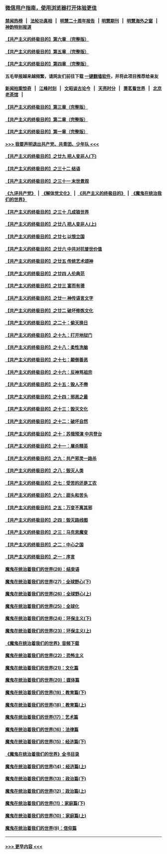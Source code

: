 ### [微信用户指南，使用浏览器打开体验更佳](https://github.com/gfw-breaker/banned-news1/blob/master/indexes/wechat-guide.md?t=0)
#### [禁闻热榜](热点新闻.md?t=0)  &nbsp;&nbsp;|&nbsp;&nbsp; [法轮功真相](https://github.com/gfw-breaker/truth/blob/master/README.md?t=0) &nbsp;&nbsp;|&nbsp;&nbsp; [明慧二十周年报告](https://github.com/gfw-breaker/mh-reports/blob/master/README.md?t=0) &nbsp;&nbsp;|&nbsp;&nbsp;[明慧期刊](https://github.com/gfw-breaker/mh-qikan) &nbsp;&nbsp;|&nbsp;&nbsp; [明慧海外之窗](https://github.com/gfw-breaker/mh-news/blob/master/README.md?t=0) &nbsp;&nbsp;|&nbsp;&nbsp; [神韵特别报道](https://github.com/gfw-breaker/mh-news/blob/master/shenyun.md?t=0)
#### [【共产主义的终极目的】第六章 （完整版）](../pages/nsc422/n11428913.md?t=02070055) 
#### [【共产主义的终极目的】第五章 （完整版）](../pages/nsc422/n11428912.md?t=02070055) 
#### [【共产主义的终极目的】第四章 （完整版）](../pages/nsc422/n11428907.md?t=02070055) 
#### 五毛举报越来越频繁，请网友们前往下载 [一键翻墙软件](https://github.com/gfw-breaker/ssr-accounts)，并将此项目推荐给亲友
#### [新闻拍案惊奇](https://github.com/gfw-breaker/banned-news1/blob/master/pages/link4.md) &nbsp;&nbsp;|&nbsp;&nbsp; [江峰时刻](https://github.com/gfw-breaker/banned-news1/blob/master/pages/link4.md) &nbsp;&nbsp;|&nbsp;&nbsp; [文昭谈古论今](https://github.com/gfw-breaker/banned-news1/blob/master/pages/link4.md) &nbsp;&nbsp;|&nbsp;&nbsp; [天亮时分](https://github.com/gfw-breaker/banned-news1/blob/master/pages/link4.md) &nbsp;&nbsp;|&nbsp;&nbsp; [萧茗看世界](https://github.com/gfw-breaker/banned-news1/blob/master/pages/link4.md) &nbsp;&nbsp;|&nbsp;&nbsp; [北京老茶馆](https://github.com/gfw-breaker/banned-news1/blob/master/pages/link4.md) &nbsp;&nbsp;|&nbsp;&nbsp; 
#### [【共产主义的终极目的】第三章（完整版）](../pages/nsc422/n11428848.md?t=02070055) 
#### [【共产主义的终极目的】第二章（完整版）](../pages/nsc422/n11428831.md?t=02070055) 
#### [【共产主义的终极目的】第一章（完整版）](../pages/nsc422/n11417651.md?t=02070055) 
#### [>>> 我要声明退出共产党、共青团、少年队 <<<](https://github.com/begood0513/goodnews/blob/master/quit/letter.md) 
#### [【共产主义的终极目的】之廿九 把人变非人(下)](../pages/nsc422/n11344140.md?t=02070055) 
#### [【共产主义的终极目的】之三十二 结语](../pages/nsc422/n11360535.md?t=02070055) 
#### [【共产主义的终极目的】之三十一 末世景观](../pages/nsc422/n11351129.md?t=02070055) 
#### [《九评共产党》](https://github.com/begood0513/9ping.md/blob/master/README.md) &nbsp;|&nbsp; [《解体党文化》](../../../../jtdwh.md/blob/master/README.md)  &nbsp;|&nbsp; [《共产主义的终极目的》](../../../../gczydzjmd.md/blob/master/README.md) &nbsp;|&nbsp; [《魔鬼在统治我们的世界》](../../../../mgztzwmdsj.md/blob/master/README.md) 
#### [【共产主义的终极目的】之三十 几成狼世界](../pages/nsc422/n11348280.md?t=02070055) 
#### [【共产主义的终极目的】之廿八 把人变非人(上)](../pages/nsc422/n11340492.md?t=02070055) 
#### [【共产主义的终极目的】之廿七 以恨立国](../pages/nsc422/n11336944.md?t=02070055) 
#### [【共产主义的终极目的】之廿六 中共对抗普世价值](../pages/nsc422/n11324785.md?t=02070055) 
#### [【共产主义的终极目的】之廿五 传统艺术颂神](../pages/nsc422/n11296396.md?t=02070055) 
#### [【共产主义的终极目的】之廿四 人伦典范](../pages/nsc422/n11296397.md?t=02070055) 
#### [【共产主义的终极目的】之廿三 富而有德](../pages/nsc422/n11283598.md?t=02070055) 
#### [【共产主义的终极目的】之廿一 神传语言文字](../pages/nsc422/n11263265.md?t=02070055) 
#### [【共产主义的终极目的】之廿二 破坏修炼文化](../pages/nsc422/n11245728.md?t=02070055) 
#### [【共产主义的终极目的】之二十：偷天换日](../pages/nsc422/n11238846.md?t=02070055) 
#### [【共产主义的终极目的】之十九：打开地狱门](../pages/nsc422/n11206376.md?t=02070055) 
#### [【共产主义的终极目的】之十八：柔性洗脑](../pages/nsc422/n11199994.md?t=02070055) 
#### [【共产主义的终极目的】之十七：颠倒善恶](../pages/nsc422/n11179782.md?t=02070055) 
#### [【共产主义的终极目的】之十六：反神骂祖宗](../pages/nsc422/n11166798.md?t=02070055) 
#### [【共产主义的终极目的】之十五：毁人不倦](../pages/nsc422/n11166792.md?t=02070055) 
#### [【共产主义的终极目的】之十四：邪恶之最](../pages/nsc422/n11150249.md?t=02070055) 
#### [【共产主义的终极目的】之十三：毁灭文化](../pages/nsc422/n11135227.md?t=02070055) 
#### [【共产主义的终极目的】之十二：破坏自然](../pages/nsc422/n11135214.md?t=02070055) 
#### [【共产主义的终极目的】之十：苏俄预演 中共登台](../pages/nsc422/n11118424.md?t=02070055) 
#### [【共产主义的终极目的】之十一：屠杀精英](../pages/nsc422/n11118442.md?t=02070055) 
#### [【共产主义的终极目的】之九：共产邪灵一路杀](../pages/nsc422/n11114139.md?t=02070055) 
#### [【共产主义的终极目的】之八：毁灭人类](../pages/nsc422/n11108503.md?t=02070055) 
#### [【共产主义的终极目的】之七：受苦的还是工农](../pages/nsc422/n11101809.md?t=02070055) 
#### [【共产主义的终极目的】之六：甜头和苦头](../pages/nsc422/n11096971.md?t=02070055) 
#### [【共产主义的终极目的】之五：万变不离其邪](../pages/nsc422/n11091285.md?t=02070055) 
#### [【共产主义的终极目的】之四：毁灭路线图](../pages/nsc422/n11086284.md?t=02070055) 
#### [【共产主义的终极目的】之三：马克思魔变](../pages/nsc422/n11061941.md?t=02070055) 
#### [【共产主义的终极目的】之二：中心之国](../pages/nsc422/n11047728.md?t=02070055) 
#### [【共产主义的终极目的】之一：序言](../pages/nsc422/n11086077.md?t=02070055) 
#### [魔鬼在统治着我们的世界(28)：结束语](../pages/nsc422/n10936246.md?t=02070055) 
#### [魔鬼在统治着我们的世界(27)：全球野心(下)](../pages/nsc422/n10928319.md?t=02070055) 
#### [魔鬼在统治着我们的世界(26)：全球野心(上)](../pages/nsc422/n10900318.md?t=02070055) 
#### [魔鬼在统治着我们的世界(25)：全球化](../pages/nsc422/n10788205.md?t=02070055) 
#### [魔鬼在统治着我们的世界(24)：环保主义(下)](../pages/nsc422/n10695307.md?t=02070055) 
#### [魔鬼在统治着我们的世界(23)：环保主义(上)](../pages/nsc422/n10688613.md?t=02070055) 
#### [《魔鬼在统治着我们的世界》音频下载](../pages/nsc422/n10635553.md?t=02070055) 
#### [魔鬼在统治着我们的世界(22)：恐怖主义](../pages/nsc422/n10614727.md?t=02070055) 
#### [魔鬼在统治着我们的世界(21)：文化篇](../pages/nsc422/n10597706.md?t=02070055) 
#### [魔鬼在统治着我们的世界(20)：媒体篇](../pages/nsc422/n10586579.md?t=02070055) 
#### [魔鬼在统治着我们的世界(19)：教育篇(下)](../pages/nsc422/n10564808.md?t=02070055) 
#### [魔鬼在统治着我们的世界(18)：教育篇(上)](../pages/nsc422/n10526970.md?t=02070055) 
#### [魔鬼在统治着我们的世界(17)：艺术篇](../pages/nsc422/n10499093.md?t=02070055) 
#### [魔鬼在统治着我们的世界(16)：法律篇](../pages/nsc422/n10485969.md?t=02070055) 
#### [魔鬼在统治着我们的世界(15)：经济篇(下)](../pages/nsc422/n10469975.md?t=02070055) 
#### [《魔鬼在统治着我们的世界》全书目录](../pages/nsc422/n10464261.md?t=02070055) 
#### [魔鬼在统治着我们的世界(14)：经济篇(上)](../pages/nsc422/n10457370.md?t=02070055) 
#### [魔鬼在统治着我们的世界(13)：政治篇(下)](../pages/nsc422/n10448270.md?t=02070055) 
#### [魔鬼在统治着我们的世界(12)：政治篇(上)](../pages/nsc422/n10444576.md?t=02070055) 
#### [魔鬼在统治着我们的世界(11)：家庭篇(下)](../pages/nsc422/n10440961.md?t=02070055) 
#### [魔鬼在统治着我们的世界(10)：家庭篇(上)](../pages/nsc422/n10435448.md?t=02070055) 
#### [魔鬼在统治着我们的世界(9)：信仰篇](../pages/nsc422/n10432159.md?t=02070055) 

----
#### [ >>> 更早内容 <<< ](../indexes/nsc422-earlier.md)
